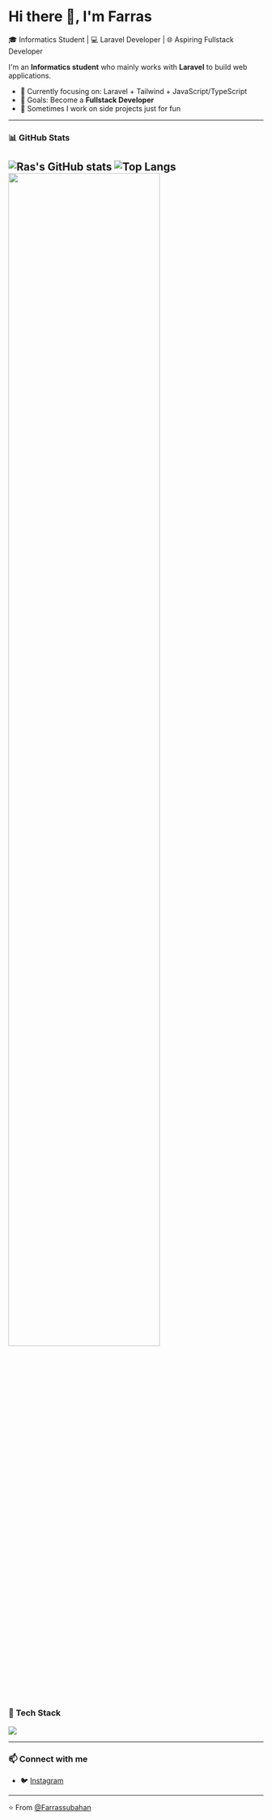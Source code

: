 # Hi there 👋, I'm Farras

🎓 Informatics Student | 💻 Laravel Developer | 🌐 Aspiring Fullstack Developer

I'm an **Informatics student** who mainly works with **Laravel** to build web applications.  

- 🌱 Currently focusing on: Laravel + Tailwind + JavaScript/TypeScript  
- 🚀 Goals: Become a **Fullstack Developer**  
- 📝 Sometimes I work on side projects just for fun

---

### 📊 GitHub Stats

![Ras's GitHub stats](https://github-readme-stats.vercel.app/api?username=Farrassubahan&show_icons=true&theme=tokyonight&count_private=true)
![Top Langs](https://github-readme-stats.vercel.app/api/top-langs/?username=Farrassubahan&layout=compact&theme=tokyonight)
<img src="https://github-readme-streak-stats.herokuapp.com/?user=Farrassubahan&theme=tokyonight" width="77%"/>
---

### 🧰 Tech Stack

<p align="left">
<img src="https://skillicons.dev/icons?i=html,css,javascript,tailwind,php,laravel,git,github,angular,python,ts" />
</p>

---

### 📫 Connect with me

- 🐦 [Instagram](https://www.instagram.com/r4s_is)

---

⭐️ From [@Farrassubahan](https://github.com/Farrassubahan)



